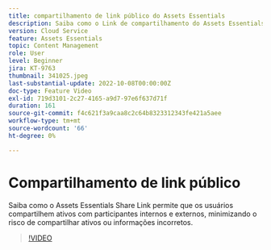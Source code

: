 ```yaml
---
title: compartilhamento de link público do Assets Essentials
description: Saiba como o Link de compartilhamento do Assets Essentials permite que os usuários compartilhem ativos com participantes internos e externos, minimizando o risco de compartilhar ativos incorretos... (as descrições devem ter entre 60 e 160 caracteres)
version: Cloud Service
feature: Assets Essentials
topic: Content Management
role: User
level: Beginner
jira: KT-9763
thumbnail: 341025.jpeg
last-substantial-update: 2022-10-08T00:00:00Z
doc-type: Feature Video
exl-id: 719d3101-2c27-4165-a9d7-97e6f637d71f
duration: 161
source-git-commit: f4c621f3a9caa8c2c64b8323312343fe421a5aee
workflow-type: tm+mt
source-wordcount: '66'
ht-degree: 0%

---
```


# Compartilhamento de link público

Saiba como o Assets Essentials Share Link permite que os usuários compartilhem ativos com participantes internos e externos, minimizando o risco de compartilhar ativos ou informações incorretos.

>[!VIDEO](https://video.tv.adobe.com/v/341025?quality=12&learn=on)
